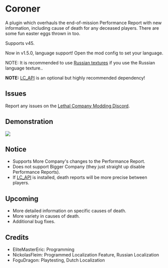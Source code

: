# Coroner

A plugin which overhauls the end-of-mission Performance Report with new information, including cause of death for any deceased players. There are some fun easter eggs thrown in too.

Supports v45.

Now in v1.5.0, language support! Open the mod config to set your language.

NOTE: It is recommended to use [Russian textures](https://thunderstore.io/c/lethal-company/p/Hayrizan/Russian_textures/) if you use the Russian language texture..

**NOTE:** [LC_API](https://thunderstore.io/c/lethal-company/p/2018/LC_API/) is an optional but highly recommended dependency!

## Issues
Report any issues on the [Lethal Company Modding Discord](https://discord.com/channels/1168655651455639582/1180049504418930709).

## Demonstration
![](https://raw.githubusercontent.com/EliteMasterEric/Coroner/master/Art/Nutcracker.png)

## Notice
- Supports More Company's changes to the Performance Report.
- Does not support Bigger Company (they just straight up disable Performance Reports).
- If [LC_API](https://thunderstore.io/c/lethal-company/p/2018/LC_API/) is installed, death reports will be more precise between players.

## Upcoming
- More detailed information on specific causes of death.
- More variety in causes of death.
- Additional bug fixes.

## Credits
- EliteMasterEric: Programming
- NickolasFleim: Programmed Localization Feature, Russian Localization
- FoguDragon: Playtesting, Dutch Localization
